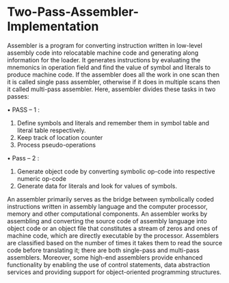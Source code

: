 # Two-Pass-Assembler-Implementation

Assembler is a program for converting instruction written in low-level assembly code into relocatable machine code and generating along information for the loader. It generates instructions by evaluating the mnemonics in operation field and find the value of symbol and literals to produce machine code. If the assembler does all the work in one scan then it is called single pass assembler, otherwise if it does in multiple scans then it called multi-pass assembler. Here, assembler divides these tasks in two passes:

•	PASS – 1 :
1)	Define symbols and literals and remember them in symbol table and literal table respectively.
2)	Keep track of location counter
3)	Process pseudo-operations

•	Pass – 2 :
1)	Generate object code by converting symbolic op-code into respective numeric op-code
2)	Generate data for literals and look for values of symbols.

An assembler primarily serves as the bridge between symbolically coded instructions written in assembly language and the computer processor, memory and other computational components. An assembler works by assembling and converting the source code of assembly language into object code or an object file that constitutes a stream of zeros and ones of machine code, which are directly executable by the processor.
Assemblers are classified based on the number of times it takes them to read the source code before translating it; there are both single-pass and multi-pass assemblers. Moreover, some high-end assemblers provide enhanced functionality by enabling the use of control statements, data abstraction services and providing support for object-oriented programming structures.

